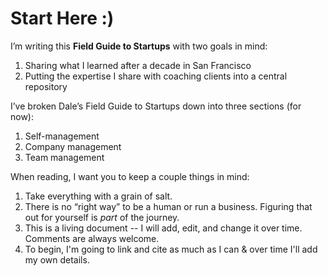 # Start Here :) 

I’m writing this **Field Guide to Startups** with two goals in mind:

1. Sharing what I learned after a decade in San Francisco
2. Putting the expertise I share with coaching clients into a central repository

I’ve broken Dale’s Field Guide to Startups down into three sections (for now):

1. Self-management
2. Company management
3. Team management 

When reading, I want you to keep a couple things in mind:

1. Take everything with a grain of salt.
2. There is no “right way” to be a human or run a business. Figuring that out for yourself is *part* of the journey. 
3. This is a living document -- I will add, edit, and change it over time. Comments are always welcome.
4. To begin, I'm going to link and cite as much as I can & over time I'll add my own details.
